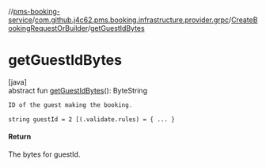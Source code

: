 //[pms-booking-service](../../../index.md)/[com.github.j4c62.pms.booking.infrastructure.provider.grpc](../index.md)/[CreateBookingRequestOrBuilder](index.md)/[getGuestIdBytes](get-guest-id-bytes.md)

# getGuestIdBytes

[java]\
abstract fun [getGuestIdBytes](get-guest-id-bytes.md)(): ByteString

```kotlin
ID of the guest making the booking.

```

`string guestId = 2 [(.validate.rules) = { ... }`

#### Return

The bytes for guestId.